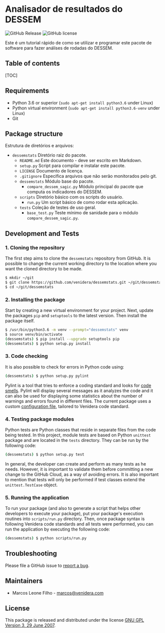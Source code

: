 

# Analisador de resultados do DESSEM

![GitHub Release](https://img.shields.io/badge/release-v0.0.1-blue.svg)
![GitHub license](https://img.shields.io/badge/license-Proprietary-yellow.svg)

Este é um tutorial rápido de como se utilizar e programar este pacote de software para fazer análises de rodadas do DESSEM.

## Table of contents
[TOC]

## Requirements

* Python 3.6 or superior (`sudo apt-get install python3.6` under Linux)
* Python virtual environment (`sudo apt-get install python3.6-venv` under Linux)
* Git

## Package structure

Estrutura de diretórios e arquivos:

- `dessemstats` Diretório raiz do pacote.
    -   `README.md`  Este documento - deve ser escrito em Markdown.
    -   `setup.py` Script para compilar e instalar este pacote.
    -   `LICENSE` Documento de licença.
    -   `.gitignore` Especifica arquivos que não serão monitorados pelo git.
    -   `dessemstats` Módulo base do pacote.
        -   `compare_dessem_sagic.py`  Módulo principal do pacote que computa os indicadores do DESSEM.
    -   `scripts` Diretório básico com os scripts do usuário.
        -   `run.py` Um script básico de como rodar esta aplicação.
    -   `tests` Coleção de testes de uso geral.
        -   `base_test.py` Teste mínimo de sanidade para o módulo  `compare_dessem_sagic.py`.

## Development and Tests

### 1. Cloning the repository
The first step aims to clone the `dessemstats` repository from GitHub. It is possible to change the current working directory to the location where you want the cloned directory to be made.

```bash
$ mkdir ~/git
$ git clone https://github.com/venidera/dessemstats.git ~/git/dessemstats
$ cd ~/git/dessemstats
```

### 2. Installing the package
 Start by creating a new virtual environment for your project. Next, update the packages `pip` and `setuptools` to the latest version. Then install the package itself.
```bash
$ /usr/bin/python3.6 -m venv --prompt="dessemstats" venv
$ source venv/bin/activate
(dessemstats) $ pip install --upgrade setuptools pip
(dessemstats) $ python setup.py install
```

### 3. Code checking
It is also possible to check for errors in Python code using:
```bash
(dessemstats) $ python setup.py pylint
```
Pylint is a tool that tries to enforce a coding standard and looks for  [code smells](https://martinfowler.com/bliki/CodeSmell.html). Pylint will display several messages as it analyzes the code and it can also be used for displaying some statistics about the number of warnings and errors found in different files. The current package uses a custom [configuration file](https://drive.google.com/a/venidera.com/uc?id=1SeUYS-g-MTj-7a_XYwaXZUQpDiQ26JuW), tailored to Venidera code standard.


### 4. Testing package modules
Python tests are Python classes that reside in separate files from the code being tested. In this project, module tests are based on Python `unittest` package and are located in the `tests` directory. They can be run by the following code: 
```bash
(dessemstats) $ python setup.py test
```
In general, the developer can create and perform as many tests as he needs. However, it is important to validate them before committing a new change to the GitHub Cloud, as a way of avoiding errors. It is also important to mention that tests will only be performed if test classes extend the `unittest.TestCase` object.


### 5. Running the application
To run your package (and also to generate a script that helps other developers to execute your package), put your package's execution routines into `scripts/run.py` directory. Then, once package syntax is following Venidera code standards and all tests were performed, you can run the application by executing the following code:
```bash
(dessemstats) $ python scripts/run.py
```

## Troubleshooting

Please file a GitHub issue to [report a bug](https://github.com/venidera/dessemstats/issues).

## Maintainers

-   Marcos Leone Filho - [marcos@venidera.com](mailto:marcos@venidera.com)

## License

This package is released and distributed under the license  [GNU GPL Version 3, 29 June 2007](https://www.gnu.org/licenses/gpl-3.0.html).
